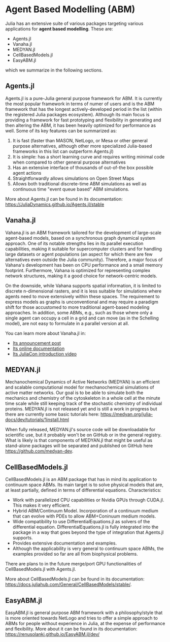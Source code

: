 # Agent Based Modelling (ABM)

Julia has an extensive suite of various packages targeting various applications for **agent based modelling**. These are:

- Agents.jl
- Vanaha.jl
- MEDYAN.jl
- CellBasedModels.jl
- EasyABM.jl

which we summarize in the following sections.

## Agents.jl

Agents.jl is a pure-Julia general purpose framework for ABM. It is currently the most popular framework in terms of numer of users and is the ABM framework that has the longest actively-developed period in the list (within the registered Julia packages ecosystem). 
Although its main focus is providing a framework for fast prototyping and flexibility in generating and then altering the ABM, 
it has been heavily optimized for performance as well. Some of its key features can be summarized as:

1. It is fast (faster than MASON, NetLogo, or Mesa or other general purpose alternatives, although other more specialized Julia-based frameworks in this list can outperform Agents.jl)
2. It is simple: has a short learning curve and requires writing minimal code when compared to other general purpose alternatives
3. Has an extensive interface of thousands of out-of-the box possible agent actions
4. Straightforwardly allows simulations on Open Street Maps
5. Allows both traditional discrete-time ABM simulations as well as continuous time "event queue based" ABM simulations.

More about Agents.jl can be found in its documentation: https://JuliaDynamics.github.io/Agents.jl/stable

## Vanaha.jl

Vahana.jl is an ABM framework tailored for the development of large-scale agent-based models, based on a synchronous graph dynamical system approach. One of its notable strengths lies in its parallel execution capabilities, making it suitable for supercomputer clusters and for handling large datasets or agent populations (an aspect for which there are few alternatives even outside the Julia community). Therefore, a major focus of Vahana's development has been on CPU performance and a small memory footprint. Furthermore, Vahana is optimized for representing complex network structures, making it a good choice for network-centric models.

On the downside, while Vahana supports spatial information, it is limited to discrete n-dimensional rasters, and it is less suitable for simulations where agents need to move extensively within these spaces. The requirement to express models as graphs is unconventional and may require a paradigm shift for those accustomed to more traditional agent-based modeling approaches. In addition, some ABMs, e.g., such as those where only a single agent can occupy a cell in a grid and can move (as in the Schelling model), are not easy to formulate in a parallel version at all.

You can learn more about Vanaha.jl in:

- [Its announcement post](https://discourse.julialang.org/t/ann-vahana-jl-framework-for-large-scale-agent-based-models/102024)
- [Its online documentation](https://s-fuerst.github.io/Vahana.jl/stable/)
- [Its JuliaCon introduction video](https://www.youtube.com/watch?v=-318ec-kCBM)

## MEDYAN.jl

Mechanochemical Dynamics of Active Networks (MEDYAN) is an efficient and scalable computational model for mechanochemical simulations of active matter networks. Our goal is to be able to simulate both the mechanics and chemistry of the cytoskeleton in a whole cell at the minute time scale while still keeping track of the stochastic chemistry of individual proteins. MEDYAN.jl is not released yet and is still a work in progress but there are currently some basic tutorials here: https://medyan.org/julia-docs/dev/tutorials/1install.html

When fully released, MEDYAN.jl's source code will be downloadable for scientific use, but it probably won't be on GitHub or in the general registry. What is likely is that components of MEDYAN.jl that might be useful as stand-alone packages will be separated and published on GitHub here https://github.com/medyan-dev.

## CellBasedModels.jl 

CellBasedModels.jl is an ABM package that has in mind its application to continuum space ABMs. Its main target is to solve physical models that are, at least partially, defined in terms of differential equations.
Characteristics:
 - Work with parallelized CPU capabilities or Nvidia GPUs through CUDA.jl. This makes it very efficient.
 - Hybrid ABM/Continuum Model. Incorporation of a continuum medium that can evolve with PDEs to allow ABM+Coninuum medium models.
 - Wide compatibility to use DifferentialEquations.jl as solvers of the differential equation. DifferentialEquations.jl is fully integrated into the package in a way that goes beyond the type of integration that Agents.jl supports. 
 - Provides extensive documentation and examples.
 - Although the applicability is very general to continuum space ABMs, the examples provided so far are all from biophysical problems. 

There are plans to in the future merge/port GPU functionalities of CellBasedModels.jl with Agents.jl.

More about CellBasedModels.jl can be found in its documentation: https://docs.juliahub.com/General/CellBasedModels/stable/.

## EasyABM.jl

EasyABM.jl is general purpose ABM framework with a philosophy/style that is more oriented towards NetLogo and tries to offer a simple approach to ABMs for people without experience in Julia, at the expense of performance and flexibility.
More about it can be found in its documentation: https://renusolanki.github.io/EasyABM.jl/dev/
